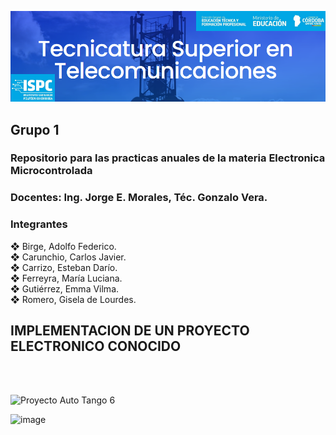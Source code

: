 ![alt text](https://github.com/EMTSTISPC/Grupo1/blob/main/logo.PNG)
## Grupo 1
### **Repositorio para las practicas anuales de la materia Electronica Microcontrolada**

### **Docentes: Ing. Jorge E. Morales, Téc. Gonzalo Vera.**


### **Integrantes**

❖ Birge, Adolfo Federico.<br />
❖ Carunchio, Carlos Javier.<br />
❖ Carrizo, Esteban Darío. <br/>
❖ Ferreyra, María Luciana.<br />
❖ Gutiérrez, Emma Vilma.<br />
❖ Romero, Gisela de Lourdes.<br />

## **IMPLEMENTACION DE UN PROYECTO ELECTRONICO CONOCIDO**<br />
<br />
<br />

![Proyecto Auto Tango 6](https://user-images.githubusercontent.com/98425890/191560313-08bbd2a7-d6c1-4b18-8d9d-d8f1306229be.png)


![image](https://user-images.githubusercontent.com/98425890/191352707-03478250-ab55-4da9-be55-7ad7f31fc402.png)
<br />
<br />





